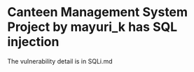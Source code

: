 # Canteen Management System Project by mayuri_k has SQL injection
The vulnerability detail is in SQLi.md
